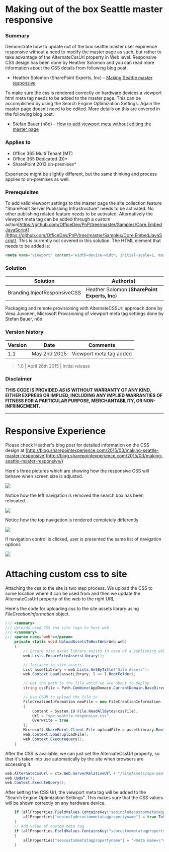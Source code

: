 # Making out of the box Seattle master responsive #

### Summary ###
Demonstrate how to update out of the box seattle.master user expirience responsive without a need to modify the master page as such, but rather to take advantage of the AlternateCssUrl property in Web level. Responsive CSS design has been done by Heather Solomon and you can read more information about the CSS details from following blog post.

* Heather Solomon (SharePoint Experts, Inc) - [Making Seattle master responsive](http://blog.sharepointexperience.com/2015/03/making-seattle-master-responsive/)

To make sure the css is rendered correctly on hardware devices a viewport html meta tag needs to be added to the master page. This can be accomplished by using the Search Engine Optimization Settings. Again the master page doesn't need to be edited. More details on this are covered in the following blog post.

* Stefan Bauer (n8d) - [How to add viewport meta without editing the master page](http://www.n8d.at/blog/how-to-add-viewport-meta-without-editing-the-master-page/)

### Applies to ###
-  Office 365 Multi Tenant (MT)
-  Office 365 Dedicated (D)*
-  SharePoint 2013 on-premises*

Experience might be slightly different, but the same thinking and process applies to on-premises as well.

### Prerequisites ###
To add valid viewport settings to the master page the site collection feature "SharePoint Server Publishing Infrastructure" needs to be activated. No other publishing related feature needs to be activated.
Alternatively the viewport meta tag can be added through a custom action[https://github.com/OfficeDev/PnP/tree/master/Samples/Core.EmbedJavaScript](https://github.com/OfficeDev/PnP/tree/master/Samples/Core.EmbedJavaScript). This is currently not covered in this solution. The HTML element that needs to be added is:

```HTML
<meta name="viewport" content="width=device-width, initial-scale=1, maximum-scale=1" />
```

### Solution ###
Solution | Author(s)
---------|----------
Branding.InjectResponsiveCSS | Heather Solomon (**SharePoint Experts, Inc**) 

Packaging and remote provisioning with AlternateCSSUrl approach done by Vesa Juvonen, Microsoft
Provisioning of viewport meta tag settings done by Stefan Bauer, n8d

### Version history ###
Version  | Date | Comments
---------| -----| --------
1.1  | May 2nd 2015 | Viewport meta tag added


> 1.0  | April 26th 2015 | Initial release

### Disclaimer ###
**THIS CODE IS PROVIDED *AS IS* WITHOUT WARRANTY OF ANY KIND, EITHER EXPRESS OR IMPLIED, INCLUDING ANY IMPLIED WARRANTIES OF FITNESS FOR A PARTICULAR PURPOSE, MERCHANTABILITY, OR NON-INFRINGEMENT.**


----------

# Responsive Experience #
Please check Heather's blog post for detailed information on the CSS design at [http://blog.sharepointexperience.com/2015/03/making-seattle-master-responsive](http://blog.sharepointexperience.com/2015/03/making-seattle-master-responsive/)

Here's three pictures which are showing how the responsive CSS will behave when screen size is adjusted.

![](http://i.imgur.com/I0PR6Qj.png)

Notice how the left navigation is removed the search box has been relocated. 

![](http://i.imgur.com/iyAHWFh.png)

Notice how the top navigation is rendered completely differently

![](http://i.imgur.com/u9yYn8V.png)

If navigation control is clicked, user is presented the same list of navigation options

![](http://i.imgur.com/BRtYm79.png)


# Attaching custom css to site #
Attaching the css to the site is two step process. We upload the CSS to some location where it can be used from and then we update the AlternateCssUrl property of the web to the right URL. 

Here's the code for uploading css to the site assets library using *FileCreationInformation* object.

```C#
/// <summary>
/// Uploads used CSS and site logo to host web
/// </summary>
/// <param name="web"></param>
    private static void UploadAssetsToHostWeb(Web web)
    {
        // Ensure site asset library exists in case of a publishing web site
        web.Lists.EnsureSiteAssetsLibrary();

        // Instance to site assets
        List assetLibrary = web.Lists.GetByTitle("Site Assets");
        web.Context.Load(assetLibrary, l => l.RootFolder);

        // Get the path to the file which we are about to deploy
        string cssFile = Path.Combine(AppDomain.CurrentDomain.BaseDirectory, "resources/spe-seattle-responsive.css");

        // Use CSOM to upload the file in
        FileCreationInformation newFile = new FileCreationInformation
        {
            Content = System.IO.File.ReadAllBytes(cssFile),
            Url = "spe-seattle-responsive.css",
            Overwrite = true
        };
        Microsoft.SharePoint.Client.File uploadFile = assetLibrary.RootFolder.Files.Add(newFile);
        web.Context.Load(uploadFile);
        web.Context.ExecuteQuery();
    }

```

After the CSS is available, we can just set the AlternateCssUrl property, so that it's taken into use automatically by the site when browsers are accessing it. 

```C#
web.AlternateCssUrl = ctx.Web.ServerRelativeUrl + "/SiteAssets/spe-seattle-responsive.css";
web.Update();
web.Context.ExecuteQuery();
```

After setting the CSS Url, the viewport meta tag will be added to the "Search Engine Optimization Settings". This makes sure that the CSS values will be shown correctly on any hardware device.

```C#
    if (allProperties.FieldValues.ContainsKey("seoincludecustommetatagpropertyname")) {
        allProperties["seoincludecustommetatagpropertyname"] = true.ToString();
    }
    // Add value of custom meta tag
    if (allProperties.FieldValues.ContainsKey("seocustommetatagpropertyname"))
    {
        allProperties["seocustommetatagpropertyname"] = "<meta name=\"viewport\" content=\"width=device-width, initial-scale=1, maximum-scale=1\" />";
    }
```
